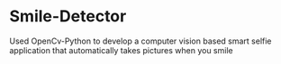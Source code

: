 # Smile-Detector
Used OpenCv-Python to develop a computer vision based smart selfie application that automatically takes pictures when you smile
